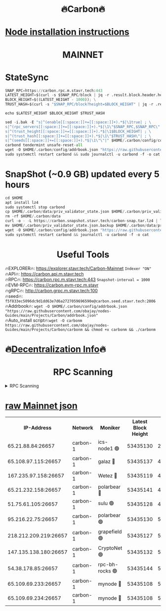 <h1 align="center"> 🔥Carbon🔥</h1>

[Node installation instructions](https://github.com/obajay/nodes-Guides/tree/main/Projects/Carbon)
=
<h1 align="center"> MAINNET</h1>

# StateSync
```python
SNAP_RPC=https://carbon.rpc.m.stavr.tech:443
LATEST_HEIGHT=$(curl -s $SNAP_RPC/block | jq -r .result.block.header.height); \
BLOCK_HEIGHT=$((LATEST_HEIGHT - 1000)); \
TRUST_HASH=$(curl -s "$SNAP_RPC/block?height=$BLOCK_HEIGHT" | jq -r .result.block_id.hash)

echo $LATEST_HEIGHT $BLOCK_HEIGHT $TRUST_HASH

sed -i.bak -E "s|^(enable[[:space:]]+=[[:space:]]+).*$|\1true| ; \
s|^(rpc_servers[[:space:]]+=[[:space:]]+).*$|\1\"$SNAP_RPC,$SNAP_RPC\"| ; \
s|^(trust_height[[:space:]]+=[[:space:]]+).*$|\1$BLOCK_HEIGHT| ; \
s|^(trust_hash[[:space:]]+=[[:space:]]+).*$|\1\"$TRUST_HASH\"| ; \
s|^(seeds[[:space:]]+=[[:space:]]+).*$|\1\"\"|" $HOME/.carbon/config/config.toml
carbond tendermint unsafe-reset-all
wget -O $HOME/.carbon/config/addrbook.json "https://raw.githubusercontent.com/obajay/nodes-Guides/main/Projects/Carbon/addrbook.json"
sudo systemctl restart carbond && sudo journalctl -u carbond -f -o cat
```
# SnapShot (~0.9 GB) updated every 5 hours
```python
cd $HOME
apt install lz4
sudo systemctl stop carbond
cp $HOME/.carbon/data/priv_validator_state.json $HOME/.carbon/priv_validator_state.json.backup
rm -rf $HOME/.carbon/data
curl -o - -L https://carbon.snapshot.stavr.tech/carbon-snap.tar.lz4 | lz4 -c -d - | tar -x -C $HOME/.carbon --strip-components 2
mv $HOME/.carbon/priv_validator_state.json.backup $HOME/.carbon/data/priv_validator_state.json
wget -O $HOME/.carbon/config/addrbook.json "https://raw.githubusercontent.com/obajay/nodes-Guides/main/Projects/Carbon/addrbook.json"
sudo systemctl restart carbond && journalctl -u carbond -f -o cat
```

 <h1 align="center"> Useful Tools</h1>

🔥EXPLORER🔥:     https://explorer.stavr.tech/Carbon-Mainnet        `Indexer "ON"` \
🔥API🔥:          https://carbon.api.m.stavr.tech \
🔥RPC🔥:          https://carbon.rpc.m.stavr.tech:443              `Snapshot-interval = 1000` \
🔥EVM-RPC🔥:      https://carbon.evm-rpc.m.stavr \
🔥gRPC🔥:         http://carbon.grpc.m.stavr.tech:100 \
🔥seed🔥:      `f5f833ec5096dc9d1dd63e7d6a2727059696590e@carbon.seed.stavr.tech:2006` \
🔥Addrbook🔥:  `wget -O $HOME/.carbon/config/addrbook.json "https://raw.githubusercontent.com/obajay/nodes-Guides/main/Projects/Carbon/addrbook.json"` \
🔥Auto_install script🔥:`wget -O carbonm https://raw.githubusercontent.com/obajay/nodes-Guides/main/Projects/Carbon/carbonm && chmod +x carbonm && ./carbonm`

🔥[Decentralization Info](https://github.com/obajay/StateSync-snapshots/tree/main/Projects/Carbon/Decentralization)🔥
=
<h1 align="center"> RPC Scanning</h1>

<details>
<summary>RPC Scanning</summary>

<h2 align="center"> We scan nodes in real time every 4 hours. And we provide the final result of RPC endpoints.
We cannot influence the operation of these nodes in any way. </h2>


```python
If Voting Power is higher than 0 --> then the Node is a validator of the network and may be subject to attack and be a potential threat to the chain.
```
```python
We marked such validators with a red symbol
```

</details>

[raw Mainnet json](https://rpc-check.carbonm.stavr.tech/carbonm/rpc-carbonm-result.json)
=


<table><tr><th>IP-Address</th><th>Network</th><th>Moniker</th><th>Latest Block Height</th><th>Earliest Block Height</th><th>Catching Up</th><th>Tx Index</th><th>Voting Power</th><th>Scan Time</th></tr><tr><td>65.21.88.84:26657</td><td>carbon-1</td><td>ics-node1 🟢</td><td>53435130</td><td>21164241</td><td>False</td><td>off</td><td>0</td><td>2024-02-09T02:12:57.608883066UTC</td></tr><tr><td>65.108.97.115:26657</td><td>carbon-1</td><td>galaz 🔴</td><td>53435137</td><td>47374001</td><td>False</td><td>on</td><td>11245516481</td><td>2024-02-09T02:13:08.457843734UTC</td></tr><tr><td>167.235.97.158:26657</td><td>carbon-1</td><td>Wetez 🔴</td><td>53435119</td><td>48067570</td><td>False</td><td>on</td><td>1331886967</td><td>2024-02-09T02:12:32.471426747UTC</td></tr><tr><td>65.21.232.158:26657</td><td>carbon-1</td><td>polarbear 🔴</td><td>53435141</td><td>48126001</td><td>False</td><td>on</td><td>10993295789</td><td>2024-02-09T02:13:17.119100322UTC</td></tr><tr><td>51.75.61.105:26657</td><td>carbon-1</td><td>sulu 🟢</td><td>53435128</td><td>48742001</td><td>False</td><td>on</td><td>0</td><td>2024-02-09T02:12:48.655678326UTC</td></tr><tr><td>95.216.22.75:26657</td><td>carbon-1</td><td>polarbear 🟢</td><td>53435130</td><td>52338001</td><td>False</td><td>on</td><td>0</td><td>2024-02-09T02:12:55.199130329UTC</td></tr><tr><td>218.212.209.219:26657</td><td>carbon-1</td><td>grapefield 🟢</td><td>53435127</td><td>52371001</td><td>False</td><td>on</td><td>0</td><td>2024-02-09T02:12:46.315168840UTC</td></tr><tr><td>147.135.138.180:26657</td><td>carbon-1</td><td>CryptoNet 🟢</td><td>53435132</td><td>52934001</td><td>False</td><td>on</td><td>0</td><td>2024-02-09T02:12:59.910410520UTC</td></tr><tr><td>54.38.178.85:26657</td><td>carbon-1</td><td>rpc-bh-rocks 🟢</td><td>53435144</td><td>53130001</td><td>False</td><td>on</td><td>0</td><td>2024-02-09T02:13:21.491999111UTC</td></tr><tr><td>65.109.69.233:26657</td><td>carbon-1</td><td>mynode 🔴</td><td>53435108</td><td>53160001</td><td>False</td><td>off</td><td>8760326382</td><td>2024-02-09T02:12:11.387769188UTC</td></tr><tr><td>65.109.69.234:26657</td><td>carbon-1</td><td>mynode 🔴</td><td>53435108</td><td>53160001</td><td>False</td><td>off</td><td>12840557724</td><td>2024-02-09T02:12:11.699928408UTC</td></tr></table>
